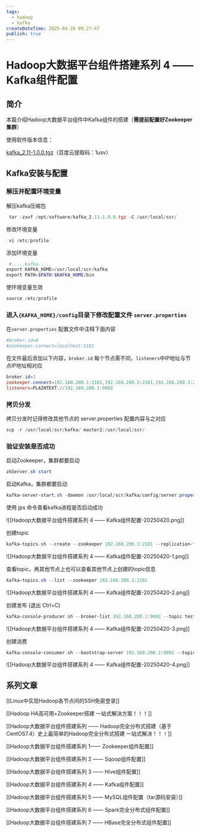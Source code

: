 ```yaml
---
tags:
  - hadoop
  - kafka
createDateTime: 2025-04-26 09:27:47
publish: true
---
```


# Hadoop大数据平台组件搭建系列 4 —— Kafka组件配置

## 简介

本篇介绍Hadoop大数据平台组件中Kafka组件的搭建（**需提前配置好Zookeeper集群**）

使用软件版本信息：

 [kafka_2.11-1.0.0.tgz](https://pan.baidu.com/s/1I058-IcUKcy1u_DdXQuB7w)（百度云提取码：1usv）

## Kafka安装与配置

### 解压并配置环境变量

解压kafka压缩包

```powershell
 tar -zxvf /opt/software/kafka_2.11-1.0.0.tgz -C /usr/local/scr/
```

修改环境变量

```powershell
 vi /etc/profile
```

添加环境变量

```powershell
 #.....kafka.....
export KAFKA_HOME=/usr/local/scr/kafka
export PATH=$PATH:$KAFKA_HOME/bin
```

使环境变量生效

```powershell
source /etc/profile
```

### 进入`{KAFKA_HOME}/config`目录下修改配置文件 `server.properties`

在`server.properties` 配置文件中注释下面内容

```powershell
#broker.id=0
#zookeeper.connect=localhost:2181
```

在文件最后添加以下内容，`broker.id` 每个节点需不同，`listeners`中IP地址与节点IP地址相对应

```powershell
broker.id=1
zookeeper.connect=192.168.200.1:2181,192.168.200.2:2181,192.168.200.3:2181
listeners=PLAINTEXT://192.168.200.1:9092
```

### 拷贝分发

拷贝分发时记得修改其他节点的 server.properties 配置内容与之对应

```powershell
scp -r /usr/local/scr/kafka/ master2:/usr/local/scr/
```

### 验证安装是否成功

启动Zookeeper，集群都要启动

```powershell
zkServer.sh start
```

启动Kafka，集群都要启动

```powershell
kafka-server-start.sh -daemon /usr/local/scr/kafka/config/server.properties 
```

使用 jps 命令查看kafka进程是否启动成功

![[Hadoop大数据平台组件搭建系列 4 —— Kafka组件配置-20250420.png]]

创建topic

```powershell
kafka-topics.sh --create --zookeeper 192.168.200.1:2181 --replication-factor 1 --partitions 1 --topic test
```

![[Hadoop大数据平台组件搭建系列 4 —— Kafka组件配置-20250420-1.png]]

查看topic，再其他节点上也可以查看其他节点上创建的topic信息

```powershell
kafka-topics.sh --list --zookeeper 192.168.200.1:2181
```

![[Hadoop大数据平台组件搭建系列 4 —— Kafka组件配置-20250420-2.png]]

创建发布	(退出 Ctrl+C)

```powershell
kafka-console-producer.sh --broker-list 192.168.200.1:9092 --topic test
```

![[Hadoop大数据平台组件搭建系列 4 —— Kafka组件配置-20250420-3.png]]

创建消费

```powershell
kafka-console-consumer.sh --bootstrap-server 192.168.200.1:9092 --topic test --from-beginning
```

![[Hadoop大数据平台组件搭建系列 4 —— Kafka组件配置-20250420-4.png]]

## 系列文章

[[Linux中实现Hadoop各节点间的SSH免密登录]]

[[Hadoop HA高可用+Zookeeper搭建 一站式解決方案！！！]]

[[Hadoop大数据平台组件搭建系列 —— Hadoop完全分布式搭建（基于CentOS7.4）史上最简单的Hadoop完全分布式搭建 一站式解决！！！]]

[[Hadoop大数据平台组件搭建系列 1—— Zookeeper组件配置]]

[[Hadoop大数据平台组件搭建系列 2 —— Sqoop组件配置]]

[[Hadoop大数据平台组件搭建系列 3 —— Hive组件配置]]

[[Hadoop大数据平台组件搭建系列 4 —— Kafka组件配置]]

[[Hadoop大数据平台组件搭建系列 5 —— MySQL组件配置（tar源码安装）]]

[[Hadoop大数据平台组件搭建系列 6 —— Spark完全分布式组件配置]]

[[Hadoop大数据平台组件搭建系列 7 —— HBase完全分布式组件配置]]


